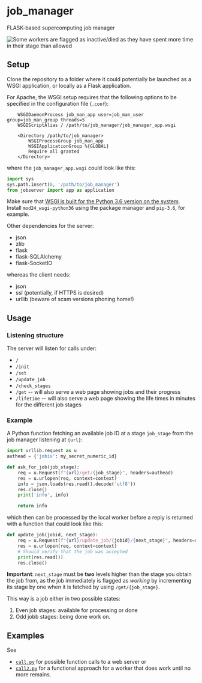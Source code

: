 # job_manager
FLASK-based supercomputing job manager

![Some workers are flagged as inactive/died as they have spent more time in their stage than allowed](../master/img/screenshot.png)

## Setup

Clone the repository to a folder where it could potentially be launched as a WSGI application, or locally as a Flask application.

For Apache, the WSGI setup requires that the following options to be specified in the configuration file (`.conf`):

```ApacheConf
    WSGIDaemonProcess job_man_app user=job_man_user group=job_man_group threads=5
    WSGIScriptAlias / /path/to/job_manager/job_manager_app.wsgi

    <Directory /path/to/job_manager>
        WSGIProcessGroup job_man_app
        WSGIApplicationGroup %{GLOBAL}
        Require all granted
    </Directory>
```

where the `job_manager_app.wsgi` could look like this:

```python
import sys
sys.path.insert(0, '/path/to/job_manager')
from jobserver import app as application
```

Make sure that [WSGI is built for the Python 3.6 version on the system](http://modwsgi.readthedocs.io/en/develop/user-guides/quick-installation-guide.html). Install `mod24_wsgi-python36` using the package manager and `pip-3.6`, for example.

Other dependencies for the server:

- json
- zlib
- flask
- flask-SQLAlchemy
- flask-SocketIO

whereas the client needs:

- json
- ssl (potentially, if HTTPS is desired)
- urllib (beware of scam versions phoning home!)

## Usage

### Listening structure

The server will listen for calls under:

- `/`
- `/init`
- `/set`
- `/update_job`
- `/check_stages`
- `/get` -- will also serve a web page showing jobs and their progress
- `/lifetime` -- will also serve a web page showing the life times in minutes for the different job stages

### Example

A Python function fetching an available job ID at a stage `job_stage` from the job manager listening at `{url}`:

```python
import urllib.request as u
authead = {'jobix': my_secret_numeric_id}

def ask_for_job(job_stage):
    req = u.Request(f"{url}/get/{job_stage}", headers=authead)
    res = u.urlopen(req, context=context)
    info = json.loads(res.read().decode('utf8'))
    res.close()
    print('info', info)

    return info
```

which then can be processed by the local worker before a reply is returned with a function that could look like this:

```python
def update_job(jobid, next_stage):
    req = u.Request(f"{url}/update_job/{jobid}/{next_stage}", headers=authead)
    res = u.urlopen(req, context=context)
    # Should verify that the job was accepted
    print(res.read())
    res.close()
```
**Important**: `next_stage` must be **two** levels higher than the stage you obtain the job from, as the job immediately is flagged as *working* by incrementing its stage by one when it is fetched by using `/get/{job_stage}`.

This way is a job either in two possible states:

1. Even job stages: available for processing or done
2. Odd jobb stages: being done work on.



## Examples

See

- [`call.py`](../master/call.py) for possible function calls to a web server or
- [`call2.py`](../master/call2.py) for a functional approach for a worker that does work until no more remains.

